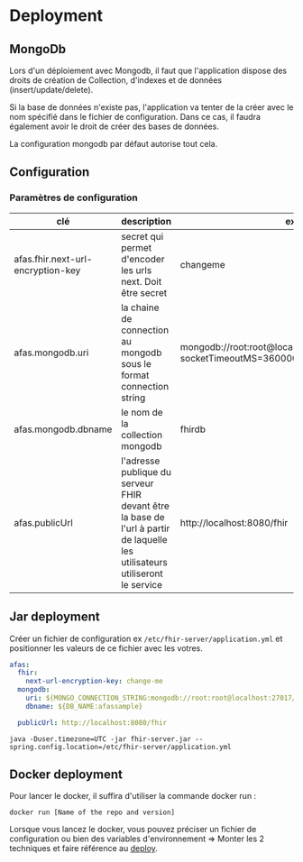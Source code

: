# Deployment

## MongoDb

Lors d'un déploiement avec Mongodb, il faut que l'application dispose des droits de création de Collection, d'indexes et
de données (insert/update/delete).

Si la base de données n'existe pas, l'application va tenter de la créer avec le nom spécifié dans le fichier de configuration. Dans ce
cas, il faudra également avoir le droit de créer des bases de données.

La configuration mongodb par défaut autorise tout cela.

## Configuration

### Paramètres de configuration


| clé                               | description                                                                                                               | exemple                                                                             |
|-----------------------------------|---------------------------------------------------------------------------------------------------------------------------|-------------------------------------------------------------------------------------|
| afas.fhir.next-url-encryption-key | secret qui permet d'encoder les urls next. Doit être secret                                                               | changeme                                                                            |
| afas.mongodb.uri                  | la chaine de connection au mongodb sous le format connection string                                                       | mongodb://root:root@localhost:27017/?socketTimeoutMS=360000&connectTimeoutMS=360000 |
| afas.mongodb.dbname               | le nom de la collection mongodb                                                                                           | fhirdb                                                                              |
| afas.publicUrl                    | l'adresse publique du serveur FHIR devant être la base de l'url à partir de laquelle les utilisateurs utiliseront le service | http://localhost:8080/fhir                                                          |


## Jar deployment

Créer un fichier de configuration ex `/etc/fhir-server/application.yml` et positionner les valeurs de ce fichier avec les votres.

```yaml
afas:
  fhir:
    next-url-encryption-key: change-me
  mongodb:
    uri: ${MONGO_CONNECTION_STRING:mongodb://root:root@localhost:27017/?socketTimeoutMS=360000&connectTimeoutMS=360000}
    dbname: ${DB_NAME:afassample}

  publicUrl: http://localhost:8080/fhir
```

`java -Duser.timezone=UTC -jar fhir-server.jar --spring.config.location=/etc/fhir-server/application.yml`

## Docker deployment

Pour lancer le docker, il suffira d'utiliser la commande docker run :

`docker run [Name of the repo and version]`

Lorsque vous lancez le docker, vous pouvez préciser un fichier de configuration ou bien des variables d'environnement =>
Monter les 2 techniques et faire référence au [deploy](deploy.md).

